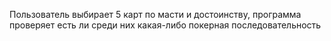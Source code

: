 Пользователь выбирает 5 карт по масти и достоинству, программа проверяет есть ли среди них какая-либо покерная последовательность